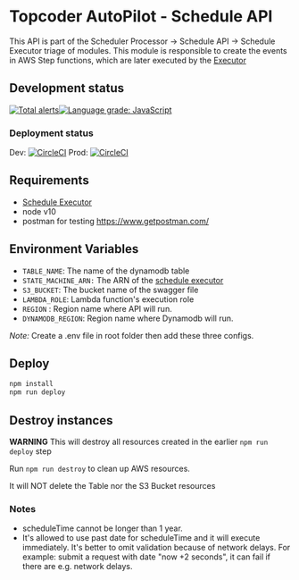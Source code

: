 
# Topcoder AutoPilot - Schedule API

This API is part of the Scheduler Processor -> Schedule API -> Schedule Executor triage of modules. This module is responsible to create the events in AWS Step functions, which are later executed by the [Executor](https://github.com/topcoder-platform/schedule-executor)

## Development status

[![Total alerts](https://img.shields.io/lgtm/alerts/g/topcoder-platform/scheduler-api.svg?logo=lgtm&logoWidth=18)](https://lgtm.com/projects/g/topcoder-platform/scheduler-api/alerts/)[![Language grade: JavaScript](https://img.shields.io/lgtm/grade/javascript/g/topcoder-platform/scheduler-api.svg?logo=lgtm&logoWidth=18)](https://lgtm.com/projects/g/topcoder-platform/scheduler-api/context:javascript)

### Deployment status

Dev: [![CircleCI](https://circleci.com/gh/topcoder-platform/scheduler-api/tree/develop.svg?style=svg)](https://circleci.com/gh/topcoder-platform/scheduler-api/tree/develop) Prod: [![CircleCI](https://circleci.com/gh/topcoder-platform/scheduler-api/tree/master.svg?style=svg)](https://circleci.com/gh/topcoder-platform/scheduler-api/tree/master)

## Requirements

- [Schedule Executor](https://github.com/topcoder-platform/schedule-executor)
- node v10
- postman for testing https://www.getpostman.com/

## Environment Variables

- `TABLE_NAME`: The name of the dynamodb table  
- `STATE_MACHINE_ARN:` The ARN of the [schedule executor](https://github.com/topcoder-platform/schedule-executor)
- `S3_BUCKET`: The bucket name of the swagger file
- `LAMBDA_ROLE`: Lambda function's execution role
- `REGION` : Region name where API will run.
- `DYNAMODB_REGION`: Region name where Dynamodb will run.

*Note:* Create a .env file in root folder then add these three configs.

## Deploy

```bash
npm install
npm run deploy
```

## Destroy instances

**WARNING** This will destroy all resources created in the earlier `npm run deploy` step

Run `npm run destroy` to clean up AWS resources.

It will NOT delete the Table nor the S3 Bucket resources

### Notes

- scheduleTime cannot be longer than 1 year.
- It's allowed to use past date for scheduleTime and it will execute immediately. It's better to omit validation because of network delays. For example: submit  a request with date "now +2 seconds", it can fail if there are e.g. network delays.
